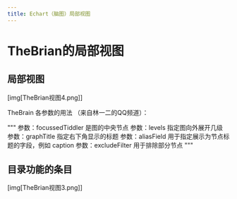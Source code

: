 ```yaml
---
title: Echart（脑图）局部视图
---
```


# TheBrian的局部视图

## 局部视图

[img[TheBrian视图4.png]]


TheBrain 各参数的用法 （来自林一二的QQ频道）：

"""
参数：focussedTiddler 是图的中央节点
参数：levels 指定图向外展开几级
参数：graphTitle 指定右下角显示的标题
参数：aliasField 用于指定展示为节点标题的字段，例如 caption
参数：excludeFilter 用于排除部分节点
"""

## 目录功能的条目

[img[TheBrian视图3.png]]
